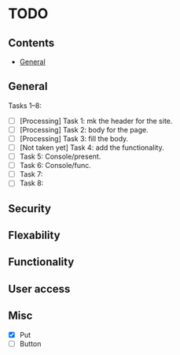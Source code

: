 # TODO

## Contents

 * [General](#general)

## General
<a id="general"></a>

Tasks 1–8:

- [ ] [Processing] Task 1: mk the header for the site.
- [ ] [Processing] Task 2: body for the page.
- [ ] [Processing] Task 3: fill the body.
- [ ] [Not taken yet] Task 4: add the functionality.
- [ ] Task 5: Console/present.
- [ ] Task 6: Console/func.
- [ ] Task 7:
- [ ] Task 8:

## Security
<a id="security"></a>

## Flexability
<a id="flexability"></a>

## Functionality
<a id="functionality"></a>

## User access
<a id="u-access"></a>

## Misc
<a id="misc"></a>

 - [x] Put 
 - [ ] Button